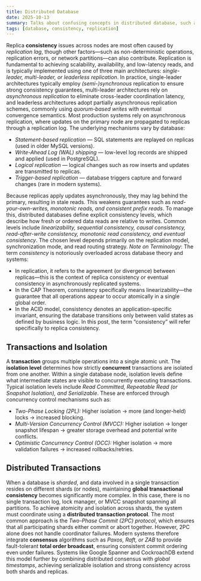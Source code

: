 ```yaml
---
title: Distributed Database
date: 2025-10-13
summary: Talks about confusing concepts in distributed database, such as concurrency, consistency, consensus and isolation.
tags: [database, consistency, replication]
---
```

Replica **consistency** issues across nodes are most often caused by *replication lag*, though other factors—such as non-deterministic operations, replication errors, or network partitions—can also contribute. Replication is fundamental to achieving scalability, availability, and low-latency reads, and is typically implemented using one of three main architectures: *single-leader, multi-leader, or leaderless replication*.
In practice, single-leader architectures typically employ *(semi-)synchronous* replication to ensure strong consistency guarantees, multi-leader architectures rely on *asynchronous replication* to eliminate cross-leader coordination latency, and leaderless architectures adopt partially asynchronous replication schemes, commonly using *quorum-based writes* with eventual convergence semantics.
Most production systems rely on asynchronous replication, where updates on the primary node are propagated to replicas through a replication log. The underlying mechanisms vary by database:
- *Statement-based replication* — SQL statements are replayed on replicas (used in older MySQL versions).
- *Write-Ahead Log (WAL) shipping* — low-level log records are shipped and applied (used in PostgreSQL).
- *Logical replication* — logical changes such as row inserts and updates are transmitted to replicas.
- *Trigger-based replication* — database triggers capture and forward changes (rare in modern systems).

Because replicas apply updates asynchronously, they may lag behind the primary, resulting in stale reads. This weakens guarantees such as *read-your-own-writes, monotonic reads, and consistent prefix reads*. To manage this, distributed databases define explicit consistency levels, which describe how fresh or ordered data reads are relative to writes. Common levels include *linearizability, sequential consistency, causal consistency, read-after-write consistency, monotonic read consistency, and eventual consistency*. The chosen level depends primarily on the replication model, synchronization mode, and read routing strategy.
*Note on Terminology*:
The term *consistency* is notoriously overloaded across database theory and systems:
- In replication, it refers to the agreement (or divergence) between replicas—this is the context of replica consistency or eventual consistency in asynchronously replicated systems.
- In the CAP Theorem, consistency specifically means linearizability—the guarantee that all operations appear to occur atomically in a single global order.
- In the ACID model, consistency denotes an application-specific invariant, ensuring the database transitions only between valid states as defined by business logic.
In this post, the term “consistency” will refer specifically to replica consistency.

## Transactions and Isolation
A **transaction** groups multiple operations into a single atomic unit. The **isolation level** determines how strictly **concurrent** transactions are isolated from one another. Within a single database node, isolation levels define what intermediate states are visible to concurrently executing transactions. Typical isolation levels include *Read Committed, Repeatable Read (or Snapshot Isolation), and Serializable*. These are enforced through concurrency control mechanisms such as:
- *Two-Phase Locking (2PL):* Higher isolation → more (and longer-held) locks → increased blocking.
- *Multi-Version Concurrency Control (MVCC):* Higher isolation → longer snapshot lifespan → greater storage overhead and potential write conflicts.
- *Optimistic Concurrency Control (OCC):* Higher isolation → more validation failures → increased rollbacks/retries.

## Distributed Transactions
When a database is *sharded*, and data involved in a single transaction resides on different shards (or nodes), maintaining **global transactional consistency** becomes significantly more complex. In this case, there is no single transaction log, lock manager, or MVCC snapshot spanning all partitions. To achieve atomicity and isolation across shards, the system must coordinate using a **distributed transaction protocol**.
The most common approach is the *Two-Phase Commit (2PC) protocol*, which ensures that all participating shards either commit or abort together. However, 2PC alone does not handle coordinator failures. Modern systems therefore integrate **consensus** algorithms such as *Paxos, Raft, or ZAB* to provide fault-tolerant **total order broadcast**, ensuring consistent commit ordering even under failures.
Systems like Google Spanner and CockroachDB extend this model further by combining distributed consensus with *global timestamps*, achieving serializable isolation and strong consistency across both shards and replicas.